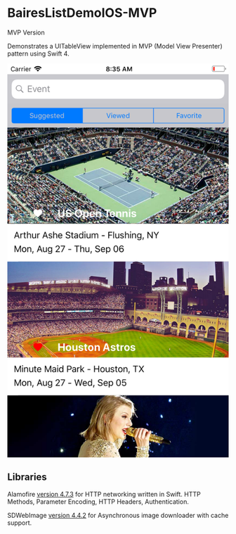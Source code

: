 # BairesListDemoIOS-MVP
MVP Version



Demonstrates a UITableView implemented in MVP (Model View Presenter) pattern using Swift 4.

![](suggested.png)


Libraries
------------
Alamofire [version 4.7.3][1] for HTTP networking written in Swift. HTTP Methods, Parameter Encoding, HTTP Headers, Authentication.

SDWebImage [version 4.4.2][2] for Asynchronous image downloader with cache support.

[1]: https://github.com/Alamofire/Alamofire
[2]: https://github.com/rs/SDWebImage
